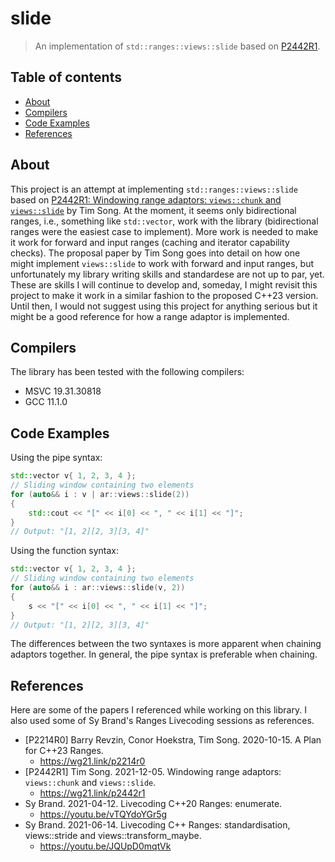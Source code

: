 # slide

> An implementation of `std::ranges::views::slide` based on [P2442R1](https://wg21.link/p2442r1).

## Table of contents
* [About](#about)
* [Compilers](#compilers)
* [Code Examples](#code-examples)
* [References](#references)

## About
This project is an attempt at implementing `std::ranges::views::slide` based on [P2442R1: Windowing range adaptors: `views::chunk` and `views::slide`](https://wg21.link/p2442r1) by Tim Song. At the moment, it seems only bidirectional ranges, i.e., something like `std::vector`, work with the library (bidirectional ranges were the easiest case to implement). More work is needed to make it work for forward and input ranges (caching and iterator capability checks). The proposal paper by Tim Song goes into detail on how one might implement `views::slide` to work with forward and input ranges, but unfortunately my library writing skills and standardese are not up to par, yet. These are skills I will continue to develop and, someday, I might revisit this project to make it work in a similar fashion to the proposed C++23 version. Until then, I would not suggest using this project for anything serious but it might be a good reference for how a range adaptor is implemented.

## Compilers

The library has been tested with the following compilers:

* MSVC 19.31.30818
* GCC 11.1.0

## Code Examples

Using the pipe syntax:
```cpp
std::vector v{ 1, 2, 3, 4 };
// Sliding window containing two elements
for (auto&& i : v | ar::views::slide(2))
{
    std::cout << "[" << i[0] << ", " << i[1] << "]";
}
// Output: "[1, 2][2, 3][3, 4]"
```

Using the function syntax:
```cpp
std::vector v{ 1, 2, 3, 4 };
// Sliding window containing two elements
for (auto&& i : ar::views::slide(v, 2))
{
    s << "[" << i[0] << ", " << i[1] << "]";
}
// Output: "[1, 2][2, 3][3, 4]"
```

The differences between the two syntaxes is more apparent when chaining adaptors together. In general, the pipe syntax is preferable when chaining.

## References

Here are some of the papers I referenced while working on this library. I also used some of Sy Brand's Ranges Livecoding sessions as references.

* [P2214R0] Barry Revzin, Conor Hoekstra, Tim Song. 2020-10-15. A Plan for C++23 Ranges.
  * https://wg21.link/p2214r0
* [P2442R1] Tim Song. 2021-12-05. Windowing range adaptors: `views::chunk` and `views::slide`.
  * https://wg21.link/p2442r1
* Sy Brand. 2021-04-12. Livecoding C++20 Ranges: enumerate.
  * https://youtu.be/vTQYdoYGr5g
* Sy Brand. 2021-06-14. Livecoding C++ Ranges: standardisation, views::stride and views::transform_maybe.
  * https://youtu.be/JQUpD0mqtVk